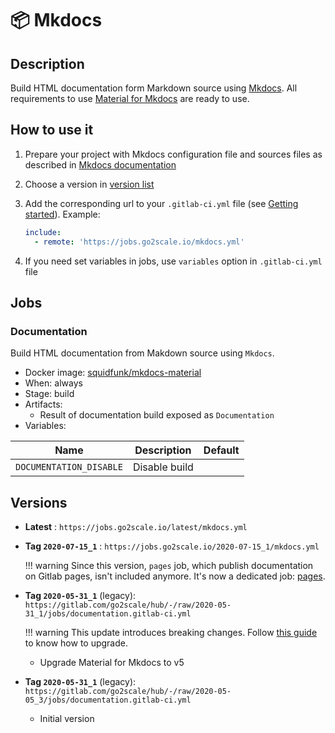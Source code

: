 # 📦 Mkdocs

## Description

Build HTML documentation form Markdown source using
[Mkdocs](https://www.mkdocs.org/). All requirements to use [Material for
Mkdocs](https://squidfunk.github.io/mkdocs-material/) are ready to use.

## How to use it

1. Prepare your project with Mkdocs configuration file and sources files as
   described in [Mkdocs documentation](https://www.mkdocs.org/#getting-started)
2. Choose a version in [version list](#versions)
3. Add the corresponding url to your `.gitlab-ci.yml` file (see [Getting
   started](/getting-started)). Example:

    ```yaml
    include:
      - remote: 'https://jobs.go2scale.io/mkdocs.yml'
    ```

4. If you need set variables in jobs, use `variables` option in
   `.gitlab-ci.yml` file

## Jobs

### Documentation

Build HTML documentation from Makdown source using `Mkdocs`.

* Docker image:
[squidfunk/mkdocs-material](https://hub.docker.com/r/squidfunk/mkdocs-material)
* When: always
* Stage: build
* Artifacts:
    * Result of documentation build exposed as `Documentation`
* Variables:

| Name | Description | Default |
| ---- | ----------- | ------- |
| `DOCUMENTATION_DISABLE` | Disable build | |


## Versions

* **Latest** : `https://jobs.go2scale.io/latest/mkdocs.yml`
* **Tag `2020-07-15_1`** : `https://jobs.go2scale.io/2020-07-15_1/mkdocs.yml`

    !!! warning
        Since this version, `pages` job, which publish documentation on Gitlab
        pages, isn't included anymore. It's now a dedicated job:
        [pages](Jobs/pages).

* **Tag `2020-05-31_1`** (legacy): `https://gitlab.com/go2scale/hub/-/raw/2020-05-31_1/jobs/documentation.gitlab-ci.yml`

    !!! warning
        This update introduces breaking changes. Follow [this
        guide](https://squidfunk.github.io/mkdocs-material/releases/5/#how-to-upgrade)
        to know how to upgrade.
    * Upgrade Material for Mkdocs to v5

* **Tag `2020-05-31_1`** (legacy): `https://gitlab.com/go2scale/hub/-/raw/2020-05-05_3/jobs/documentation.gitlab-ci.yml`

    * Initial version
